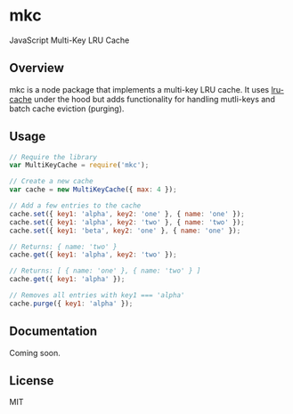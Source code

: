 # mkc
JavaScript Multi-Key LRU Cache

## Overview

mkc is a node package that implements a multi-key LRU cache. It uses
[lru-cache](https://github.com/isaacs/node-lru-cache) under the hood but adds
functionality for handling mutli-keys and batch cache eviction (purging).

## Usage

```js
// Require the library
var MultiKeyCache = require('mkc');

// Create a new cache
var cache = new MultiKeyCache({ max: 4 });

// Add a few entries to the cache
cache.set({ key1: 'alpha', key2: 'one' }, { name: 'one' });
cache.set({ key1: 'alpha', key2: 'two' }, { name: 'two' });
cache.set({ key1: 'beta', key2: 'one' }, { name: 'one' });

// Returns: { name: 'two' }
cache.get({ key1: 'alpha', key2: 'two' });

// Returns: [ { name: 'one' }, { name: 'two' } ]
cache.get({ key1: 'alpha' });

// Removes all entries with key1 === 'alpha'
cache.purge({ key1: 'alpha' });
```

## Documentation

Coming soon.

## License

MIT
